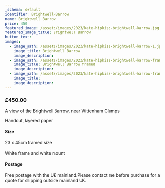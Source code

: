 ```yaml
---
_schema: default
identifier: Brightwell-Barrow
name: Brightwell Barrow
price: 450
featured_image: /assets/images/2023/kate-hipkiss-brightwell-barrow.jpg
featured_image_title: Brightwell Barrow
button_text:
images:
  - image_path: /assets/images/2023/kate-hipkiss-brightwell-barrow-1.jpg
    image_title: Brightwell Barrow
    image_description:
  - image_path: /assets/images/2023/kate-hipkiss-brightwell-barrow-framed-ws.jpg
    image_title: Brightwell Barrow framed
    image_description:
  - image_path: /assets/images/2023/kate-hipkiss-brightwell-barrow-framed-side-view-ws.jpg
    image_title:
    image_description:
---
```

### **£450.00**

A view of the Brightwell Barrow, near Wittenham Clumps

Handcut, layered paper

#### Size

23 x 45cm framed size<br><br>White frame and white mount

#### **Postage**

Free postage with the UK mainland.Please contact me before purchase for a quote for shipping outside mainland UK.
